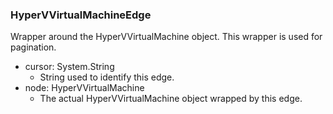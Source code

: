 ### HyperVVirtualMachineEdge
Wrapper around the HyperVVirtualMachine object. This wrapper is used for pagination.

- cursor: System.String
  - String used to identify this edge.
- node: HyperVVirtualMachine
  - The actual HyperVVirtualMachine object wrapped by this edge.
